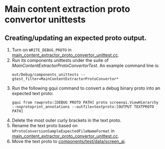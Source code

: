 # Main content extraction proto convertor unittests

## Creating/updating an expected proto output.

1. Turn on `WRITE_DEBUG_PROTO` in [main_content_extractor_proto_convertor_unittest.cc](main_content_extractor_proto_convertor_unittest.cc).
2. Run its components unittests under the suite of
   *MainContentExtractorProtoConvertorTest*. An example command line is:
   ```console
   out/Debug/components_unittests --gtest_filter=MainContentExtractorProtoConvertor*
   ```
3. Run the following gqui command to convert a debug binary proto into an
   expected text proto:
   ```console
   gqui from rawproto:[DEBUG PROTO PATH] proto screenai.ViewHierarchy --noprotoprint_annotations --outfile=textproto:[OUTPUT TEXTPROTO PATH]
   ```
4. Delete the most outer curly brackets in the text proto.
5. Rename the text proto based on `kProtoConversionSampleExpectedFileNameFormat`
   in [main_content_extractor_proto_convertor_unittest.cc](main_content_extractor_proto_convertor_unittest.cc).
6. Move the text proto to [components/test/data/screen_ai](https://source.chromium.org/chromium/chromium/src/+/main:components/test/data/screen_ai/).
